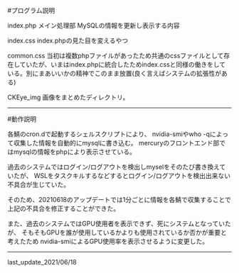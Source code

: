 #プログラム説明

index.php
  メイン処理部
  MySQLの情報を更新し表示する内容

index.css
  index.phpの見た目を変えるやつ

common.css
  当初は複数phpファイルがあったため共通のcssファイルとして存在していたが、いまはindex.phpに統合したためindex.cssと同様の働きをしている。別にまあいいかの精神でこのまま放置(良く言えばシステムの拡張性がある)

CKEye_img
  画像をまとめたディレクトリ。

----

#動作説明

各鯖のcron.dで起動するシェルスクリプトにより、
nvidia-smiやwho -qによって収集した情報を自動的にmysqlに書き込む。
mercuryのフロントエンド部ではmysqlの情報をphpにより表示させている。

過去のシステムではログイン/ログアウトを検出しmyselをそのたび書き換えていたが、
WSLをタスクキルするなどするとログイン/ログアウトを検出出来ない不具合が生じていた。

そのため、20210618のアップデートでは1分ごとに情報を各鯖で収集することで
上記の不具合を修正することができた。

また、過去のシステムではGPU使用者を表示できず、死にシステムとなっていたが、
そもそもGPUを誰が使用しているかよりも使用されているか否かが重要と考えたため
nvidia-smiによるGPU使用率を表示させるように変更した。

-----------------------------------------------------
last_update_2021/06/18
